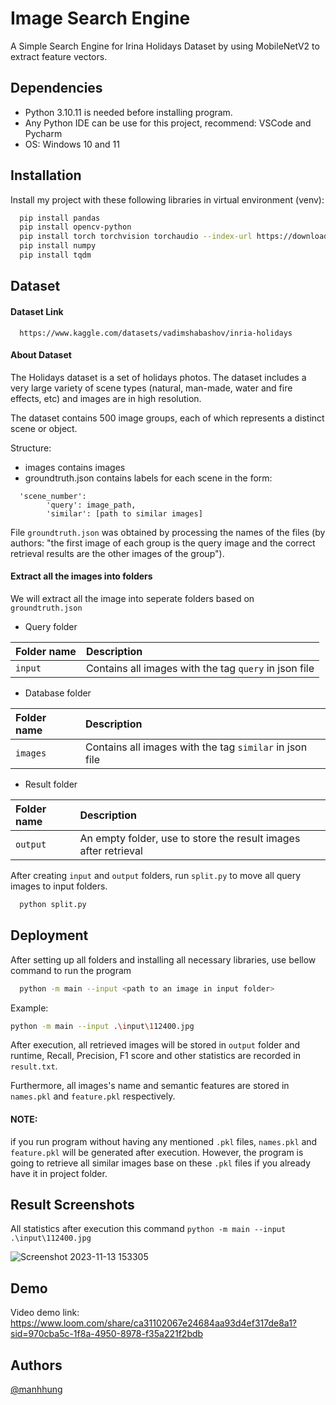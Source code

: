 
# Image Search Engine

A Simple Search Engine for Irina Holidays Dataset by using MobileNetV2 to extract feature vectors. 


## Dependencies

* Python 3.10.11 is needed before installing program.
* Any Python IDE can be use for this project, recommend: VSCode and Pycharm
* OS: Windows 10 and 11
## Installation

Install my project with these following libraries in virtual environment (venv):

```bash
  pip install pandas
  pip install opencv-python
  pip install torch torchvision torchaudio --index-url https://download.pytorch.org/whl/cu118
  pip install numpy
  pip install tqdm
```
    
## Dataset

#### Dataset Link

```
  https://www.kaggle.com/datasets/vadimshabashov/inria-holidays
```

#### About Dataset
The Holidays dataset is a set of holidays photos. The dataset includes a very large variety of scene types (natural, man-made, water and fire effects, etc) and images are in high resolution.

The dataset contains 500 image groups, each of which represents a distinct scene or object.

Structure:

* images contains images
* groundtruth.json contains labels for each scene in the form:
```
  'scene_number':
        'query': image_path,
        'similar': [path to similar images]
```
File ` groundtruth.json ` was obtained by processing the names of the files (by authors: "the first image of each group is the query image and the correct retrieval results are the other images of the group").

#### Extract all the images into folders
We will extract all the image into seperate folders based on ` groundtruth.json `

* Query folder

| Folder name | Description                                   |
| :---------- | :------------------------------------------   |
| `input` | Contains all images with the tag `query` in json file |

* Database folder

| Folder name | Description                                   |
| :---------- | :-------------------------------------------  |
| `images` | Contains all images with the tag `similar` in json file|

* Result folder

| Folder name | Description                                   |
| :---------- | :------------------------------------------   |
| `output` | An empty folder, use to store the result images after retrieval|

After creating `input` and `output` folders, run `split.py` to move all query images to input folders.
```bash
  python split.py
```


## Deployment

After setting up all folders and installing all necessary libraries, use bellow command to run the program

```bash
  python -m main --input <path to an image in input folder>
```

Example: 
```bash
python -m main --input .\input\112400.jpg
```
After execution, all retrieved images will be stored in `output` folder and runtime, Recall, Precision, F1 score and other statistics are recorded in `result.txt`.

Furthermore, all images's name and semantic features are stored in `names.pkl` and `feature.pkl` respectively.

#### NOTE: 
if you run program without having any mentioned `.pkl` files, `names.pkl` and `feature.pkl` will be generated after execution. However, the program is going to retrieve all similar images base on these `.pkl` files if you already have it in project folder.

## Result Screenshots
All statistics after execution this command ` python -m main --input .\input\112400.jpg `


![Screenshot 2023-11-13 153305](https://github.com/Hung369/HCMUS-Simple_Image_Search_Engine/assets/81510821/3ac75f68-5a0b-491e-8216-2ad04d6f79ff)

## Demo
Video demo link: https://www.loom.com/share/ca31102067e24684aa93d4ef317de8a1?sid=970cba5c-1f8a-4950-8978-f35a221f2bdb

## Authors

[@manhhung](https://github.com/Hung369)

